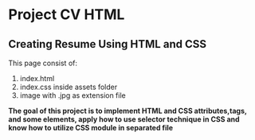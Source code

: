 # Project CV HTML

## Creating Resume Using HTML and CSS

This page consist of:
1. index.html
2. index.css inside assets folder
3. image with .jpg as extension file

**The goal of this project is to implement HTML and CSS attributes,tags, and some  elements, apply how to use selector technique in CSS and know how to utilize CSS module in separated file** 